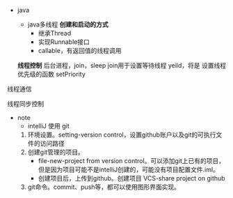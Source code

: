 * java
    * java多线程
    **创建和启动的方式**
        * 继承Thread
        * 实现Runnable接口
        * callable，有返回值的线程调用



    **线程控制**
    后台进程，join，sleep
    join用于设置等待线程
    yeild，将是
    设置线程优先级的函数
    setPriority

线程通信

线程同步控制



* note
    * intelliJ 使用 git
    1. 环境设置。setting-version control，设置github账户以及git的可执行文件的访问路径
    2. 创建git管理的项目。
        * file-new-project from version control。可以添加git上已有的项目，但是因为项目可能不是intelliJ创建的，可能没有项目配置文件.iml。
        * 创建项目后，上传到github。创建项目 VCS-share project on github
    3. git命令。commit、push等，都可以使用图形界面实现。

